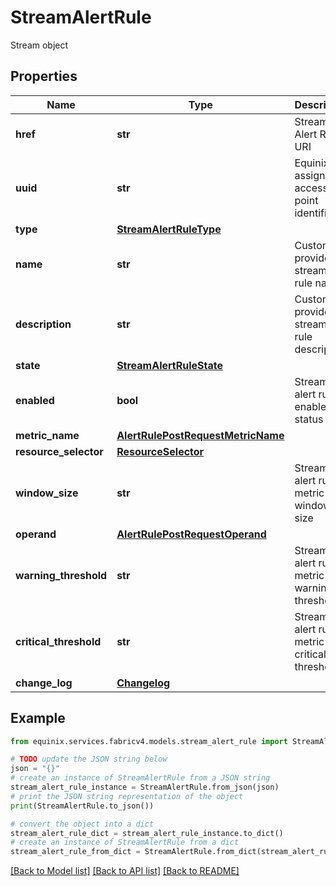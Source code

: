 # StreamAlertRule

Stream object

## Properties

Name | Type | Description | Notes
------------ | ------------- | ------------- | -------------
**href** | **str** | Stream Alert Rule URI | [optional] [readonly] 
**uuid** | **str** | Equinix-assigned access point identifier | [optional] 
**type** | [**StreamAlertRuleType**](StreamAlertRuleType.md) |  | [optional] 
**name** | **str** | Customer-provided stream alert rule name | [optional] 
**description** | **str** | Customer-provided stream alert rule description | [optional] 
**state** | [**StreamAlertRuleState**](StreamAlertRuleState.md) |  | [optional] 
**enabled** | **bool** | Stream alert rule enabled status | [optional] [default to True]
**metric_name** | [**AlertRulePostRequestMetricName**](AlertRulePostRequestMetricName.md) |  | [optional] 
**resource_selector** | [**ResourceSelector**](ResourceSelector.md) |  | [optional] 
**window_size** | **str** | Stream alert rule metric window size | [optional] 
**operand** | [**AlertRulePostRequestOperand**](AlertRulePostRequestOperand.md) |  | [optional] 
**warning_threshold** | **str** | Stream alert rule metric warning threshold | [optional] 
**critical_threshold** | **str** | Stream alert rule metric critical threshold | [optional] 
**change_log** | [**Changelog**](Changelog.md) |  | [optional] 

## Example

```python
from equinix.services.fabricv4.models.stream_alert_rule import StreamAlertRule

# TODO update the JSON string below
json = "{}"
# create an instance of StreamAlertRule from a JSON string
stream_alert_rule_instance = StreamAlertRule.from_json(json)
# print the JSON string representation of the object
print(StreamAlertRule.to_json())

# convert the object into a dict
stream_alert_rule_dict = stream_alert_rule_instance.to_dict()
# create an instance of StreamAlertRule from a dict
stream_alert_rule_from_dict = StreamAlertRule.from_dict(stream_alert_rule_dict)
```
[[Back to Model list]](../README.md#documentation-for-models) [[Back to API list]](../README.md#documentation-for-api-endpoints) [[Back to README]](../README.md)


